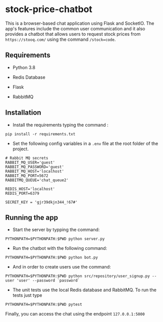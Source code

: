 
# stock-price-chatbot



This is a browser-based chat application using Flask and SocketIO. The app's features include the common user communication and it also provides a chatbot that allows users to request stock prices from `https://stooq.com/`  using the command `/stock=code`.



## Requirements

* Python 3.8

* Redis Database

* Flask

* RabbitMQ



## Installation

* Install the requirements typing the command :
```
pip install -r requirements.txt
```
* Set the following config variables in a `.env` file at the root folder of the project.
```
# Rabbit MQ secrets
RABBIT_MQ_USER='guest'
RABBIT_MQ_PASSWORD='guest'
RABBIT_MQ_HOST='localhost'
RABBIT_MQ_PORT=5672
RABBITMQ_QUEUE='chat_queue2'

REDIS_HOST='localhost'
REDIS_PORT=6379

SECRET_KEY = 'gjr39dkjn344_!67#'
```

## Running the app
* Start the server by typping the command:
```
PYTHONPATH=$PYTHONPATH:$PWD python server.py
```

* Run the chatbot with the following command:
```
PYTHONPATH=$PYTHONPATH:$PWD python bot.py
```

* And in order to create users use the command:
```
PYTHONPATH=$PYTHONPATH:$PWD python src/repository/user_signup.py --user 'user' --password `password`
```

* The unit tests use the local Redis database and RabbitMQ. To run the tests just type
```
PYTHONPATH=$PYTHONPATH:$PWD pytest
```

Finally, you can access the chat using the endpoint `127.0.0.1:5000`
